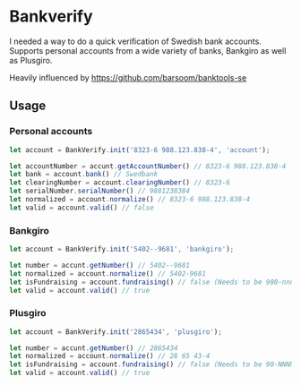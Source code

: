 # Bankverify

I needed a way to do a quick verification of Swedish bank accounts. Supports personal accounts from a wide variety of banks, Bankgiro as well as Plusgiro.

Heavily influenced by https://github.com/barsoom/banktools-se

## Usage

### Personal accounts

``` JavaScript
let account = BankVerify.init('8323-6 988.123.838-4', 'account');
```

``` JavaScript
let accountNumber = accunt.getAccountNumber() // 8323-6 988.123.838-4
let bank = account.bank() // Swedbank
let clearingNumber = account.clearingNumber() // 8323-6
let serialNumber.serialNumber() // 9881238384
let normalized = account.normalize() // 8323-6 988.123.838-4
let valid = account.valid() // false
```

### Bankgiro

``` JavaScript
let account = BankVerify.init('5402--9681', 'bankgiro');
```

``` JavaScript
let number = accunt.getNumber() // 5402--9681
let normalized = account.normalize() // 5402-9681
let isFundraising = account.fundraising() // false (Needs to be 900-nnnn to 904-nnnn)
let valid = account.valid() // true
```

### Plusgiro

``` JavaScript
let account = BankVerify.init('2865434', 'plusgiro');
```

``` JavaScript
let number = accunt.getNumber() // 2865434
let normalized = account.normalize() // 28 65 43-4
let isFundraising = account.fundraising() // false (Needs to be 90-NNNN)
let valid = account.valid() // true
```